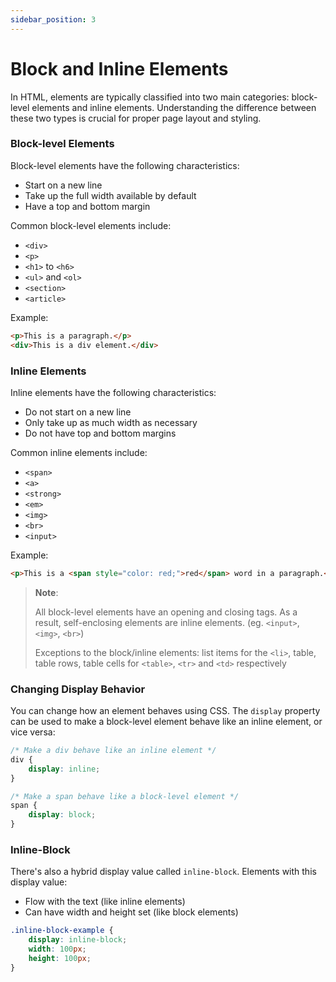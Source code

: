 ```yaml
---
sidebar_position: 3
---
```


# Block and Inline Elements

In HTML, elements are typically classified into two main categories: block-level elements and inline elements. Understanding the difference between these two types is crucial for proper page layout and styling.

### Block-level Elements

Block-level elements have the following characteristics:

- Start on a new line
- Take up the full width available by default
- Have a top and bottom margin

Common block-level elements include:

- `<div>`
- `<p>`
- `<h1>` to `<h6>`
- `<ul>` and `<ol>`
- `<section>`
- `<article>`

Example:
```html
<p>This is a paragraph.</p>
<div>This is a div element.</div>
```

### Inline Elements

Inline elements have the following characteristics:

- Do not start on a new line
- Only take up as much width as necessary
- Do not have top and bottom margins

Common inline elements include:

- `<span>`
- `<a>`
- `<strong>`
- `<em>`
- `<img>`
- `<br>`
- `<input>`

Example:
```html
<p>This is a <span style="color: red;">red</span> word in a paragraph.</p>
```

> **Note**:
>
> All block-level elements have an opening and closing tags. As a result, self-enclosing elements are inline elements. (eg. `<input>`, `<img>`, `<br>`)
>
> Exceptions to the block/inline elements: list items for the `<li>`, table, table rows, table cells for `<table>`, `<tr>` and `<td>` respectively

### Changing Display Behavior

You can change how an element behaves using CSS. The `display` property can be used to make a block-level element behave like an inline element, or vice versa:

```css
/* Make a div behave like an inline element */
div {
    display: inline;
}

/* Make a span behave like a block-level element */
span {
    display: block;
}
```

### Inline-Block

There's also a hybrid display value called `inline-block`. Elements with this display value:

- Flow with the text (like inline elements)
- Can have width and height set (like block elements)

```css
.inline-block-example {
    display: inline-block;
    width: 100px;
    height: 100px;
}
```

